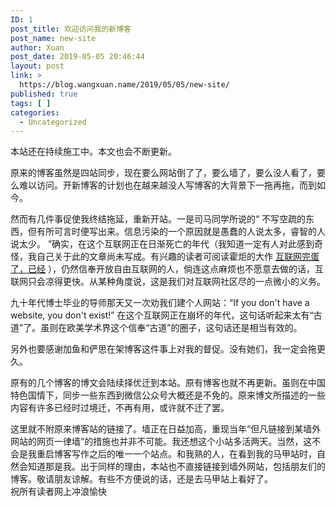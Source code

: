 ```yaml
---
ID: 1
post_title: 欢迎访问我的新博客
post_name: new-site
author: Xuan
post_date: 2019-05-05 20:46:44
layout: post
link: >
  https://blog.wangxuan.name/2019/05/05/new-site/
published: true
tags: [ ]
categories:
  - Uncategorized
---
```

<!-- wp:paragraph -->
<p>本站还在持续施工中。本文也会不断更新。</p>
<!-- /wp:paragraph -->

<!-- wp:paragraph -->
<p>原来的博客虽然是四站同步，现在要么网站倒了了，要么墙了，要么没人看了，要么难以访问。开新博客的计划也在越来越没人写博客的大背景下一拖再拖，而到如今。</p>
<!-- /wp:paragraph -->

<!-- wp:paragraph -->
<p>然而有几件事促使我终结拖延，重新开站。一是司马同学所说的“ 不写空疏的东西，但有所可言时便写出来。信息污染的一个原因就是愚蠢的人说太多，睿智的人说太少。 ”确实，在这个互联网正在日渐死亡的年代（我知道一定有人对此感到奇怪，我自己关于此的文章尚未写成。有兴趣的读者可阅读霍炬的大作 <a href="https://mp.weixin.qq.com/s?__biz=MjM5MTE4Nzk1NA==&amp;mid=2650741755&amp;idx=1&amp;sn=d53dc6d886288ae9d99e53c1de657fc6&amp;chksm=beb2ed6689c56470497ffcdf810c900fee00770980801b1e0ad0b2fbab929e175ffeaa9717f4&amp;scene=21">互联网完蛋了，已经</a> ），仍然信奉开放自由互联网的人，倘连这点麻烦也不愿意去做的话，互联网只会凉得更快。从某种角度说，这是我们对互联网社区尽的一点微小的义务。</p>
<!-- /wp:paragraph -->

<!-- wp:paragraph -->
<p>九十年代博士毕业的导师那天又一次劝我们建个人网站：“If you don't have a website, you don't exist!” 在这个互联网正在崩坏的年代，这句话听起来太有“古道”了。虽则在欧美学术界这个信奉“古道”的圈子，这句话还是相当有效的。</p>
<!-- /wp:paragraph -->

<!-- wp:paragraph -->
<p>另外也要感谢加鱼和俨思在架博客这件事上对我的督促。没有她们，我一定会拖更久。</p>
<!-- /wp:paragraph -->

<!-- wp:paragraph -->
<p></p>
<!-- /wp:paragraph -->

<!-- wp:paragraph -->
<p>原有的几个博客的博文会陆续择优迁到本站。原有博客也就不再更新。虽则在中国特色国情下，同步一些东西到微信公众号大概还是不免的。原来博文所描述的一些内容有许多已经时过境迁，不再有用，或许就不迁了罢。</p>
<!-- /wp:paragraph -->

<!-- wp:paragraph -->
<p>这里就不附原来博客站的链接了。墙正在日益加高，重现当年“但凡链接到某墙外网站的网页一律墙”的措施也并非不可能。我还想这个小站多活两天。当然，这不会是我重启博客写作之后的唯一一个站点。和我熟的人，在看到我的马甲站时，自然会知道那是我。出于同样的理由，本站也不直接链接到墙外网站，包括朋友们的博客。敬请朋友谅解。有些不方便说的话，还是去马甲站上看好了。<br>祝所有读者网上冲浪愉快<br></p>
<!-- /wp:paragraph -->